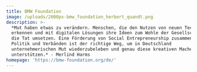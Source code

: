 ```yaml
---
title: BMW Foundation
image: /uploads/2000px-bmw_foundation_herbert_quandt.png
description: >-
  *Mut haben etwas zu verändern. Menschen, die den Nutzen von neuen Technologien
  erkennen und mit digitalen Lösungen ihre Ideen zum Wohle der Gesellschaft in
  die Tat umsetzen. Eine Förderung von Social Entrepreneurship zusammen mit
  Politik und Verbänden ist der richtige Weg, um in Deutschland
  unternehmerischen Mut wiederzubeleben und genau diese kreativen Macher zu
  unterstützen.* - Merlind Harms
homepage: 'https://bmw-foundation.org/de/'
---
```

